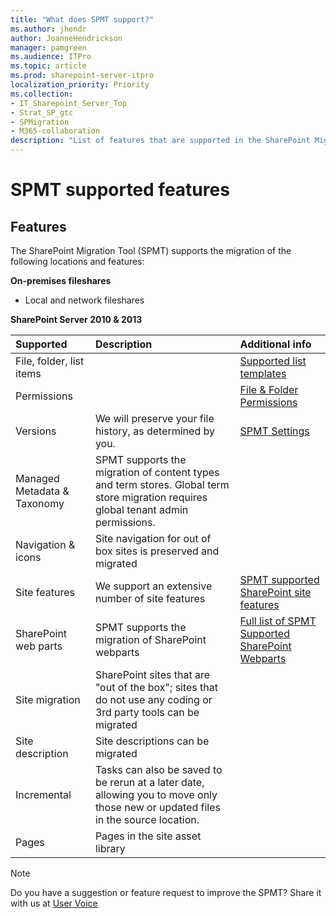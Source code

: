 ```yaml
---
title: "What does SPMT support?"
ms.author: jhendr
author: JoanneHendrickson
manager: pamgreen
ms.audience: ITPro
ms.topic: article
ms.prod: sharepoint-server-itpro
localization_priority: Priority
ms.collection: 
- IT_Sharepoint_Server_Top
- Strat_SP_gtc
- SPMigration
- M365-collaboration
description: "List of features that are supported in the SharePoint Migration Tool (SPMT)"
---
```


# SPMT supported features


## Features
The SharePoint Migration Tool (SPMT) supports the migration of the following locations and features:

**On-premises fileshares**
- Local and network fileshares

**SharePoint Server 2010 & 2013**

|**Supported**|**Description**|**Additional info**|
|:-----|:-----|:-----|
|File, folder, list items||[Supported list templates](sharepoint-migration-supported-list-templates.md)|
|Permissions||[File & Folder Permissions](understanding-permissions-when-migrating.md)|
|Versions|We will preserve your file history, as determined by you.|[SPMT Settings](spmt-settings.md)|
|Managed Metadata & Taxonomy|SPMT supports the migration of content types and term stores. Global term store migration requires global tenant admin permissions.||
|Navigation & icons|Site navigation for out of box sites is preserved and migrated||
|Site features|We support an extensive number of site features|[SPMT supported SharePoint site features](spmt-supported-site-features.md)|
|SharePoint web parts|SPMT supports the migration of SharePoint webparts| [Full list of SPMT Supported SharePoint Webparts](spmt-supported-webparts.md)|
|Site migration|SharePoint sites that are "out of the box"; sites that do not use any coding or 3rd party tools can be migrated||
|Site description|Site descriptions can be migrated||
|Incremental|Tasks can also be saved to be rerun at a later date, allowing you to move only those new or updated files in the source location.||
|Pages|Pages in the site asset library||


> [!Note]
> Do you have a suggestion or feature request to improve the SPMT? Share it with us at [User Voice](https://sharepoint.uservoice.com/forums/282887-sharepoint-hybrid-or-migration-to-office365)
